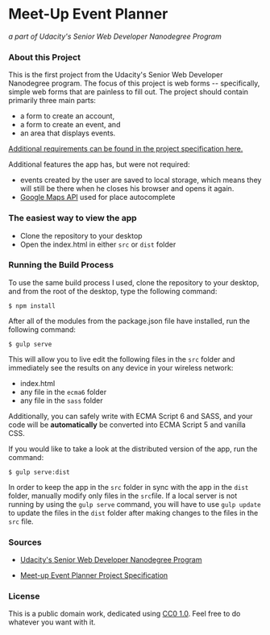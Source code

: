 # Meet-Up Event Planner
*a part of Udacity's Senior Web Developer Nanodegree Program*




### About this Project

This is the first project from the Udacity's Senior Web Developer Nanodegree program.  The focus of this project is web forms -- specifically, simple web forms that are painless to fill out. The project should contain primarily three main parts:

* a form to create an account,
* a form to create an event, and
* an area that displays events.

[Additional requirements can be found in the project specification here.](requirements.pdf)



Additional features the app has, but were not required:

* events created by the user are saved to local storage, which means they will still be there when he closes his browser and opens it again.
* [Google Maps API](https://developers.google.com/maps/documentation/javascript/examples/places-autocomplete-addressform)  used for place autocomplete




### The easiest way to view the app

* Clone the repository to your desktop
* Open the index.html in either `src` or `dist` folder



### Running the Build Process

To use the same build process I used, clone the repository to your desktop, and from the root of the desktop, type the following command:

```
$ npm install 
```

After all of the modules from the package.json file have installed, run the following command: 

```
$ gulp serve
```
This will allow you to live edit the following files in the `src` folder and immediately see the results on any device in your wireless network:

* index.html
* any file in the `ecma6` folder
* any file in the `sass` folder

Additionally, you can safely write with ECMA Script 6 and SASS, and your code will be __automatically__ be converted into ECMA Script 5 and vanilla CSS.


If you would like to take a look at the distributed version of the app, run the command:

```
$ gulp serve:dist
```


In order to keep the app in the `src` folder in sync with the app in the `dist` folder, manually modify only files in the `src`file.  If a local server is not running by using the `gulp serve` command, you will have to use `gulp update` to update the files in the `dist` folder after making changes to the files in the `src` file.










### Sources

* [Udacity's Senior Web Developer Nanodegree Program](https://www.udacity.com/course/senior-web-developer-nanodegree-by-google--nd802)

* [Meet-up Event Planner Project Specification](requirements.pdf)


### License

This is a public domain work, dedicated using
[CC0 1.0](https://creativecommons.org/publicdomain/zero/1.0/). Feel free to do
whatever you want with it.

